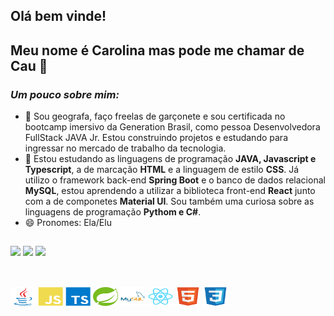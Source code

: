 ## Olá bem vinde!
## Meu nome é Carolina mas pode me chamar de Cau 👋 

### **_Um pouco sobre mim:_**

- 🔭 Sou geografa, faço freelas de garçonete e sou certificada no bootcamp imersivo da Generation Brasil, como pessoa Desenvolvedora FullStack JAVA Jr.
Estou construindo projetos e estudando para ingressar no mercado de trabalho da tecnologia.
- 🌱 Estou estudando as linguagens de programação **JAVA, Javascript e Typescript**, a de marcação **HTML** e a linguagem de estilo **CSS**. Já utilizo o framework back-end **Spring Boot** e o banco de dados relacional **MySQL**, estou aprendendo a utilizar a biblioteca front-end **React** junto com a de componetes **Material UI**. Sou também uma curiosa sobre as linguagens de programação **Pythom e C#**.
- 😄 Pronomes: Ela/Elu 
 ##
 
<div> 
   <a href="https://instagram.com/krol.correa" target="_blank"><img src="https://img.shields.io/badge/-Instagram-%23E4405F?style=for-the-badge&logo=instagram&logoColor=white" target="_blank"></a>
  <a href = "mailto:caucorreasilva@gmail.com"><img src="https://img.shields.io/badge/-Gmail-%23333?style=for-the-badge&logo=gmail&logoColor=white" target="_blank"></a>
  <a href="https://www.linkedin.com/in/caucorreasilva/" target="_blank"><img src="https://img.shields.io/badge/-LinkedIn-%230077B5?style=for-the-badge&logo=linkedin&logoColor=white" target="_blank"></a> 
  
</div>

##
<div style="display: inline_block"><br>
  <img align="center" alt="Icon-JAVA" height="30" width="40" src="https://raw.githubusercontent.com/devicons/devicon/master/icons/java/java-original.svg">
  <img align="center" alt="Icon-Js" height="30" width="40" src="https://raw.githubusercontent.com/devicons/devicon/master/icons/javascript/javascript-plain.svg">
  <img align="center" alt="Icon-Ts" height="30" width="40" src="https://raw.githubusercontent.com/devicons/devicon/master/icons/typescript/typescript-plain.svg">
  <img align="center" alt="Icon-JAVA" height="30" width="40" src="https://raw.githubusercontent.com/devicons/devicon/master/icons/spring/spring-original.svg">
  <img align="center" alt="Icon-JAVA" height="30" width="40" src="https://raw.githubusercontent.com/devicons/devicon/master/icons/mysql/mysql-original-wordmark.svg">
  <img align="center" alt="Icon-React" height="30" width="40" src="https://raw.githubusercontent.com/devicons/devicon/master/icons/react/react-original.svg">
  <img align="center" alt="Icon-HTML" height="30" width="40" src="https://raw.githubusercontent.com/devicons/devicon/master/icons/html5/html5-original.svg">
  <img align="center" alt="Icon-CSS" height="30" width="40" src="https://raw.githubusercontent.com/devicons/devicon/master/icons/css3/css3-original.svg">
  
</div>



